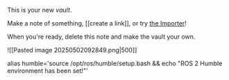 This is your new *vault*.

Make a note of something, [[create a link]], or try [the Importer](https://help.obsidian.md/Plugins/Importer)!

When you're ready, delete this note and make the vault your own.

![[Pasted image 20250502092849.png|500]]


alias humble='source /opt/ros/humble/setup.bash && echo "ROS 2 Humble environment has been set!"'

